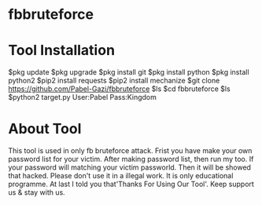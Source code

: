 # fbbruteforce 
# Tool Installation
$pkg update
$pkg upgrade
$pkg install git 
$pkg install python 
$pkg install python2 
$pip2 install requests 
$pip2 install mechanize
$git clone https://github.com/Pabel-Gazi/fbbruteforce
$ls
$cd fbbruteforce
$ls
$python2 target.py
User:Pabel
Pass:Kingdom      
# About Tool
This tool is used in only fb bruteforce attack.
Frist you have make your own password list for your victim.
After making password list, then run my too.
If your password will matching your victim passworld.
Then it will be showed that hacked.
Please don't use it in a illegal work.
It is only educational programme.
At last I told you that'Thanks For Using Our Tool'.
Keep support us & stay with us.
